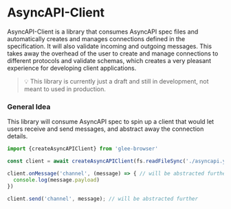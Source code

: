 # AsyncAPI-Client

AsyncAPI-Client is a library that consumes AsyncAPI spec files and automatically creates and manages connections defined in the specification. It will also validate incoming and outgoing messages. This takes away the overhead of the user to create and manage connections to different protocols and validate schemas, which creates a very pleasant experience for developing client applications.

>💡 This library is currently just a draft and still in development, not meant to used in production.

### General Idea

This library will consume AsyncAPI spec to spin up a client that would let users receive and send messages, and abstract away the connection details.

```ts
import {createAsyncAPIClient} from 'glee-browser'

const client = await createAsyncAPIClient(fs.readFileSync('./asyncapi.yaml', 'utf-8'))

client.onMessage('channel', (message) => { // will be abstracted further. 
  console.log(message.payload)
})

client.send('channel', message); // will be abstracted further

```
